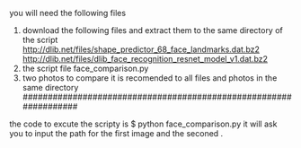 you will need the following files
1. download the following files and extract them to the same directory of the script
http://dlib.net/files/shape_predictor_68_face_landmarks.dat.bz2
http://dlib.net/files/dlib_face_recognition_resnet_model_v1.dat.bz2
2. the script file face_comparison.py
3. two photos to compare 
it is recomended to all files and photos in the same directory
#################################################################

the code to excute the scripty is 
$ python face_comparison.py
it will ask you to input the path for the first image and the seconed .
